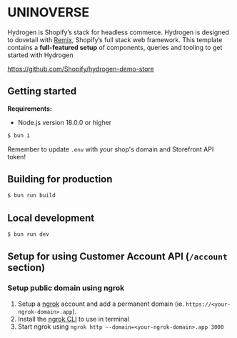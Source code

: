 # UNINOVERSE

Hydrogen is Shopify’s stack for headless commerce. Hydrogen is designed to
dovetail with [Remix](https://remix.run/), Shopify’s full stack web framework.
This template contains a **full-featured setup** of components, queries and
tooling to get started with Hydrogen

https://github.com/Shopify/hydrogen-demo-store

## Getting started

**Requirements:**

- Node.js version 18.0.0 or higher

```bash
$ bun i
```

Remember to update `.env` with your shop's domain and Storefront API token!

## Building for production

```bash
$ bun run build
```

## Local development

```bash
$ bun run dev
```

## Setup for using Customer Account API (`/account` section)

### Setup public domain using ngrok

1. Setup a [ngrok](https://ngrok.com/) account and add a permanent domain (ie.
   `https://<your-ngrok-domain>.app`).
1. Install the [ngrok CLI](https://ngrok.com/download) to use in terminal
1. Start ngrok using `ngrok http --domain=<your-ngrok-domain>.app 3000`
